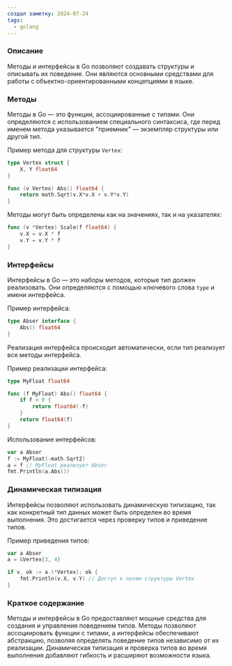 ```yaml
---
создал заметку: 2024-07-24
tags:
  - golang
---
```

### Описание
Методы и интерфейсы в Go позволяют создавать структуры и описывать их поведение. Они являются основными средствами для работы с объектно-ориентированными концепциями в языке.

### Методы

Методы в Go — это функции, ассоциированные с типами. Они определяются с использованием специального синтаксиса, где перед именем метода указывается "приемник" — экземпляр структуры или другой тип.

Пример метода для структуры `Vertex`:
```go
type Vertex struct {
    X, Y float64
}

func (v Vertex) Abs() float64 {
    return math.Sqrt(v.X*v.X + v.Y*v.Y)
}
```
Методы могут быть определены как на значениях, так и на указателях:
```go
func (v *Vertex) Scale(f float64) {
    v.X = v.X * f
    v.Y = v.Y * f
}
```

### Интерфейсы

Интерфейсы в Go — это наборы методов, которые тип должен реализовать. Они определяются с помощью ключевого слова `type` и имени интерфейса.

Пример интерфейса:
```go
type Abser interface {
    Abs() float64
}
```
Реализация интерфейса происходит автоматически, если тип реализует все методы интерфейса.

Пример реализации интерфейса:
```go
type MyFloat float64

func (f MyFloat) Abs() float64 {
    if f < 0 {
        return float64(-f)
    }
    return float64(f)
}
```
Использование интерфейсов:
```go
var a Abser
f := MyFloat(-math.Sqrt2)
a = f // MyFloat реализует Abser
fmt.Println(a.Abs())
```

### Динамическая типизация

Интерфейсы позволяют использовать динамическую типизацию, так как конкретный тип данных может быть определен во время выполнения. Это достигается через проверку типов и приведение типов.

Пример приведения типов:
```go
var a Abser
a = &Vertex{3, 4}

if v, ok := a.(*Vertex); ok {
    fmt.Println(v.X, v.Y) // Доступ к полям структуры Vertex
}
```

### Краткое содержание

Методы и интерфейсы в Go предоставляют мощные средства для создания и управления поведением типов. Методы позволяют ассоциировать функции с типами, а интерфейсы обеспечивают абстракцию, позволяя определять поведение типов независимо от их реализации. Динамическая типизация и проверка типов во время выполнения добавляют гибкость и расширяют возможности языка.
